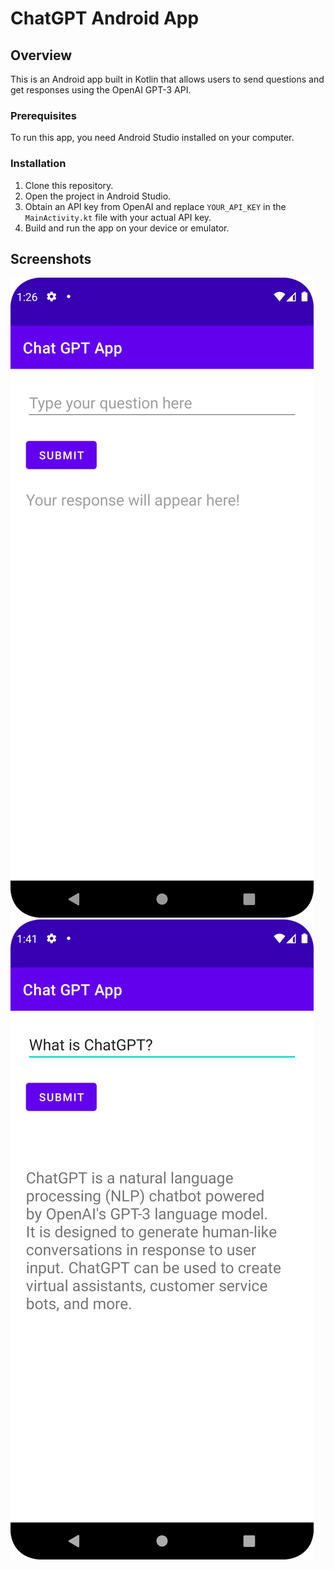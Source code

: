 # ChatGPT Android App

## Overview
This is an Android app built in Kotlin that allows users to send questions and get responses using the OpenAI GPT-3 API.



### Prerequisites
To run this app, you need Android Studio installed on your computer.

### Installation
1. Clone this repository.
2. Open the project in Android Studio.
3. Obtain an API key from OpenAI and replace `YOUR_API_KEY` in the `MainActivity.kt` file with your actual API key.
4. Build and run the app on your device or emulator.

## Screenshots
![alt text](https://github.com/brat-blip/Chat_GPT_App/blob/main/Screenshot_1.png)
![alt text](https://github.com/brat-blip/Chat_GPT_App/blob/main/Screenshot_2.png)
